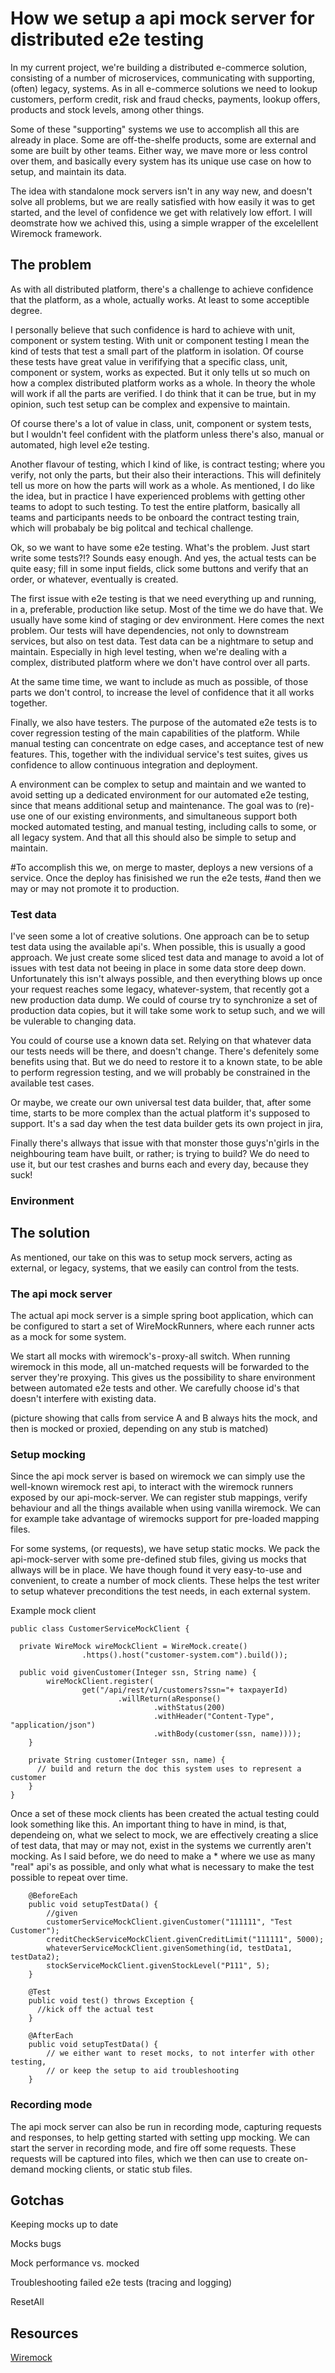 # How we setup a api mock server for distributed e2e testing

In my current project, we're building a distributed e-commerce solution, consisting of a number of microservices, communicating with supporting, (often) legacy, systems. As in all e-commerce solutions we need to lookup customers, perform credit, risk and fraud checks, payments, lookup offers, products and stock levels, among other things.

Some of these "supporting" systems we use to accomplish all this are already in place. Some are off-the-shelfe products, some are external and some are built by other teams. Either way, we mave more or less control over them, and basically every system has its unique use case on how to setup, and maintain its data.

The idea with standalone mock servers isn't in any way new, and doesn't solve all problems, but we are really satisfied with how easily it was to get started, and the level of confidence we get with relatively low effort. I will deomstrate how we achived this, using a simple wrapper of the excelellent Wiremock framework.

## The problem

As with all distributed platform, there's a challenge to achieve confidence that the platform, as a whole, actually works. At least to some acceptible degree.

I personally believe that such confidence is hard to achieve with unit, component or system testing. With unit or component testing I mean the kind of tests that test a small part of the platform in isolation. Of course these tests have great value in verififying that a specific class, unit, component or system, works as expected. But it only tells ut so much on how a complex distributed platform works as a whole. In theory the whole will work if all the parts are verified. I do think that it can be true, but in my opinion, such test setup can be complex and expensive to maintain.

Of course there's a lot of value in class, unit, component or system tests, but I wouldn't feel confident with the platform unless there's also, manual or automated, high level e2e testing.

Another flavour of testing, which I kind of like, is contract testing; where you verify, not only the parts, but their also their interactions. This will definitely tell us more on how the parts will work as a whole. As mentioned, I do like the idea, but in practice I have experienced problems with getting other teams to adopt to such testing. To test the entire platform, basically all teams and participants needs to be onboard the contract testing train, which will probabaly be big politcal and techical challenge.

Ok, so we want to have some e2e testing. What's the problem. Just start write some tests?!? Sounds easy enough. And yes, the actual tests can be quite easy; fill in some input fields, click some buttons and verify that an order, or whatever, eventually is created.

The first issue with e2e testing is that we need everything up and running, in a, preferable, production like setup. Most of the time we do have that. We usually have some kind of staging or dev environment. Here comes the next problem. Our tests will have dependencies, not only to downstream services, but also on test data. Test data can be a nightmare to setup and maintain. Especially in high level testing, when we're dealing with a complex, distributed platform where we don't have control over all parts.

At the same time time, we want to include as much as possible, of those parts we don't control, to increase the level of confidence that it all works together.

Finally, we also have testers. The purpose of the automated e2e tests is to cover regression testing of the main capabilities of the platform. While manual testing can concentrate on edge cases, and acceptance test of new features. This, together with the individual service's test suites, gives us confidence to allow continuous integration and deployment.

A environment can be complex to setup and maintain and we wanted to avoid setting up a dedicated environment for our automated e2e testing, since that means additional setup and maintenance. The goal was to (re)-use one of our existing environments, and simultaneous support both mocked automated testing, and manual testing, including calls to some, or all legacy system. And that all this should also be simple to setup and maintain.

#To accomplish this we, on merge to master, deploys a new versions of a service. Once the deploy has finisished we run the e2e tests, #and then we may or may not promote it to production.


### Test data

I've seen some a lot of creative solutions. One approach can be to setup test data using the available api's. When possible, this is usually a good approach. We just create some sliced test data and manage to avoid a lot of issues with test data not beeing in place in some data store deep down. Unfortunately this isn't always possible, and then everything blows up once your request reaches some legacy, whatever-system, that recently got a new production data dump. We could of course try to synchronize a set of production data copies, but it will take some work to setup such, and we will be vulerable to changing data.

You could of course use a known data set. Relying on that whatever data our tests needs will be there, and doesn't change. There's defenitely some benefits using that. But we do need to restore it to a known state, to be able to perform regression testing, and we will probably be constrained in the available test cases.

Or maybe, we create our own universal test data builder, that, after some time, starts to be more complex than the actual platform it's supposed to support. It's a sad day when the test data builder gets its own project in jira,

Finally there's allways that issue with that monster those guys'n'girls in the neighbouring team have built, or rather; is trying to build? We do need to use it, but our test crashes and burns each and every day, because they suck!

### Environment


## The solution

As mentioned, our take on this was to setup mock servers, acting as external, or legacy, systems, that we easily can control from the tests.

### The api mock server

The actual api mock server is a simple spring boot application, which can be configured to start a set of WireMockRunners, where each runner acts as a mock for some system.

We start all mocks with wiremock's - proxy-all switch. When running wiremock in this mode, all un-matched requests will be forwarded to the server they're proxying. This gives us the possibility to share environment between automated e2e tests and other. We carefully choose id's that doesn't interfere with existing data.

(picture showing that calls from service A and B always hits the mock, and then is mocked or proxied, depending on any stub is matched)

### Setup mocking

Since the api mock server is based on wiremock we can simply use the well-known wiremock rest api, to interact with the wiremock runners exposed by our api-mock-server. We can register stub mappings, verify behaviour and all the things available when using vanilla wiremock.  We can for example take advantage of wiremocks support for pre-loaded mapping files.

For some systems, (or requests), we have setup static mocks. We pack the api-mock-server with some pre-defined stub files, giving us mocks that allways will be in place. We have though found it very easy-to-use and convenient, to create a number of mock clients. These helps the test writer to setup whatever preconditions the test needs, in each external system.

Example mock client
```
public class CustomerServiceMockClient {

  private WireMock wireMockClient = WireMock.create()
                .https().host("customer-system.com").build());

  public void givenCustomer(Integer ssn, String name) {
        wireMockClient.register(
                get("/api/rest/v1/customers?ssn="+ taxpayerId)
                        .willReturn(aResponse()
                                .withStatus(200)
                                .withHeader("Content-Type", "application/json")
                                .withBody(customer(ssn, name))));
    }

    private String customer(Integer ssn, name) {
      // build and return the doc this system uses to represent a customer 
    }
}
```

Once a set of these mock clients has been created the actual testing could look something like this. An important thing to have in mind, is that, dependeing on, what we select to mock, we are effectively creating a slice of test data, that may or may not, exist in the systems we currently aren't mocking. As I said before, we do need to make a * where we use as many "real" api's as possible, and only what what is necessary to make the test possible to repeat over time.


```
    @BeforeEach
    public void setupTestData() {
        //given
        customerServiceMockClient.givenCustomer("111111", "Test Customer");
        creditCheckServiceMockClient.givenCreditLimit("111111", 5000);
        whateverServiceMockClient.givenSomething(id, testData1, testData2);        
        stockServiceMockClient.givenStockLevel("P111", 5);
    }

    @Test
    public void test() throws Exception {
      //kick off the actual test
    }
    
    @AfterEach
    public void setupTestData() {
        // we either want to reset mocks, to not interfer with other testing,
        // or keep the setup to aid troubleshooting
    }
```

### Recording mode

The api mock server can also be run in recording mode, capturing requests and responses, to help getting started with setting upp mocking. We can start the server in recording mode, and fire off some requests. These requests will be captured into files, which we then can use to create on-demand mocking clients, or static stub files.

## Gotchas

Keeping mocks up to date

Mocks bugs

Mock performance vs. mocked

Troubleshooting failed e2e tests
(tracing and logging)

ResetAll

## Resources

[Wiremock](http://wiremock.org/)
